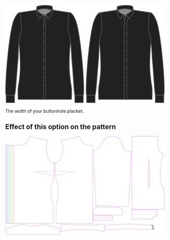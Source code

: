 ![Knopflochleiste Breite](buttonholeplacketwidth.svg)

The width of your buttonhole placket.


## Effect of this option on the pattern
![This image shows the effect of this option by superimposing several variants that have a different value for this option](simone_buttonholeplacketwidth_sample.svg "Effect of this option on the pattern")